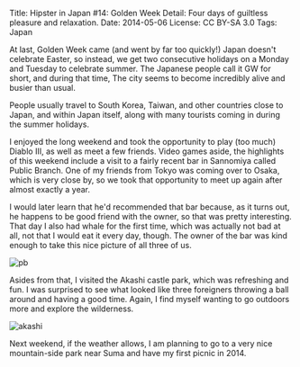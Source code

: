 Title:   Hipster in Japan #14: Golden Week
Detail:  Four days of guiltless pleasure and relaxation.
Date:    2014-05-06
License: CC BY-SA 3.0
Tags:    Japan

At last, Golden Week came (and went by far too quickly!) Japan doesn't celebrate
Easter, so instead, we get two consecutive holidays on a Monday and Tuesday to
celebrate summer. The Japanese people call it GW for short, and during that time, The city seems to become incredibly alive and busier than usual.

People usually travel to South Korea, Taiwan, and other countries close to
Japan, and within Japan itself, along with many tourists coming in during the
summer holidays.

I enjoyed the long weekend and took the opportunity to play (too much) Diablo
III, as well as meet a few friends. Video games aside, the highlights of this
weekend include a visit to a fairly recent bar in Sannomiya called Public
Branch. One of my friends from Tokyo was coming over to Osaka, which is very
close by, so we took that opportunity to meet up again after almost exactly a
year.

I would later learn that he'd recommended that bar because, as it turns out, he
happens to be good friend with the owner, so that was pretty interesting. That
day I also had whale for the first time, which was actually not bad at all, not
that I would eat it every day, though. The owner of the bar was kind enough to
take this nice picture of all three of us.

![pb]

Asides from that, I visited the Akashi castle park, which was refreshing and
fun. I was surprised to see what looked like three foreigners throwing a ball
around and having a good time. Again, I find myself wanting to go outdoors more
and explore the wilderness.

![akashi]

Next weekend, if the weather allows, I am planning to go to a very nice
mountain-side park near Suma and have my first picnic in 2014.

[pb]: https://scontent-a-nrt.xx.fbcdn.net/hphotos-frc1/v/t1.0-9/10251951_662025440500169_172262671170405221_n.jpg?oh=bf775b1543e6dc872d175dedfa2f3c18&oe=53E3FAAB "3-shot"
[akashi]: https://lh4.googleusercontent.com/-EbdiPnMYMPw/U2izkIzgTsI/AAAAAAAABq8/OQ7XPs4BzlU/w960-h720-no/10271590_722132497847030_748082740153509865_n.jpg "A nice view of the Akashi castle walls"
